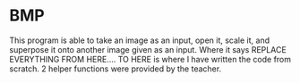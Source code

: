 # BMP

This program is able to take an image as an input, open it, scale it, and superpose it onto another image given as an input. 
Where it says REPLACE EVERYTHING FROM HERE.... TO HERE is where I have written the code from scratch. 
2 helper functions were provided by the teacher.
